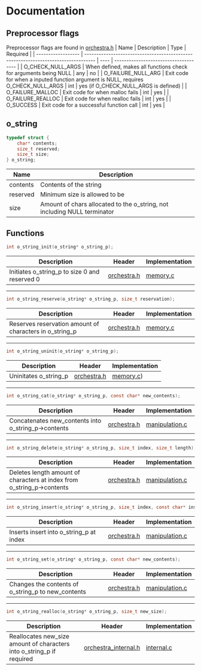 # Documentation

## Preprocessor flags
Preprocessor flags are found in [orchestra.h](include/orchestra.h)
| Name               | Description                                                                        | Type | Required                              |
| ------------------ | ---------------------------------------------------------------------------------- | ---- | ------------------------------------- |
| O_CHECK_NULL_ARGS  | When defined, makes all functions check for arguments being NULL                   | any  | no                                    |
| O_FAILURE_NULL_ARG | Exit code for when a inputed function argument is NULL, requires O_CHECK_NULL_ARGS | int  | yes (if O_CHECK_NULL_ARGS is defined) |
| O_FAILURE_MALLOC   | Exit code for when malloc fails                                                    | int  | yes                                   |
| O_FAILURE_REALLOC  | Exit code for when realloc fails                                                   | int  | yes                                   |
| O_SUCCESS          | Exit code for a successful function call                                           | int  | yes                                   |

## o_string
~~~c
typedef struct {
    char* contents;
    size_t reserved;
    size_t size;
} o_string;
~~~
| Name     | Description                                                              |
| -------- | ------------------------------------------------------------------------ |
| contents | Contents of the string                                                   |
| reserved | Minimum size is allowed to be                                            |
| size     | Amount of chars allocated to the o_string, not including NULL terminator |

## Functions

~~~c
int o_string_init(o_string* o_string_p);
~~~
| Description                                   | Header                             | Implementation           |
| --------------------------------------------- | ---------------------------------- | ------------------------ |
| Initiates o_string_p to size 0 and reserved 0 | [orchestra.h](include/orchestra.h) | [memory.c](src/memory.c) |

---
~~~c
int o_string_reserve(o_string* o_string_p, size_t reservation);
~~~
| Description                                             | Header                             | Implementation           |
| ------------------------------------------------------- | ---------------------------------- | ------------------------ |
| Reserves reservation amount of characters in o_string_p | [orchestra.h](include/orchestra.h) | [memory.c](src/memory.c) |

---
~~~c
int o_string_uninit(o_string* o_string_p);
~~~
| Description           | Header                             | Implementation            |
| --------------------- | ---------------------------------- | ------------------------- |
| Uninitates o_string_p | [orchestra.h](include/orchestra.h) | [memory.c](src/memory.c)) |

---
~~~c
int o_string_cat(o_string* o_string_p, const char* new_contents);
~~~
| Description                                         | Header                             | Implementation                       |
| --------------------------------------------------- | ---------------------------------- | ------------------------------------ |
| Concatenates new_contents into o_string_p->contents | [orchestra.h](include/orchestra.h) | [manipulation.c](src/manipulation.c) |

---
~~~c
int o_string_delete(o_string* o_string_p, size_t index, size_t length);
~~~
| Description                                                            | Header                             | Implementation                       |
| ---------------------------------------------------------------------- | ---------------------------------- | ------------------------------------ |
| Deletes length amount of characters at index from o_string_p->contents | [orchestra.h](include/orchestra.h) | [manipulation.c](src/manipulation.c) |

---
~~~c
int o_string_insert(o_string* o_string_p, size_t index, const char* insert);
~~~
| Description                             | Header                             | Implementation
| --------------------------------------- | ---------------------------------- | ------------------------------------ |
| Inserts insert into o_string_p at index | [orchestra.h](include/orchestra.h) | [manipulation.c](src/manipulation.c) |

---
~~~c
int o_string_set(o_string* o_string_p, const char* new_contents);
~~~
| Description                                        | Header                             | Implementation                       |
| -------------------------------------------------- | ---------------------------------- | ------------------------------------ |
| Changes the contents of o_string_p to new_contents | [orchestra.h](include/orchestra.h) | [manipulation.c](src/manipulation.c) |

---
~~~c
int o_string_realloc(o_string* o_string_p, size_t new_size);
~~~
| Description                                                           | Header                                               | Implementation               |
| --------------------------------------------------------------------- | ---------------------------------------------------- | ---------------------------- |
| Reallocates new_size amount of characters into o_string_p if required | [orchestra_internal.h](include/orchestra_internal.h) | [internal.c](src/internal.c) |
